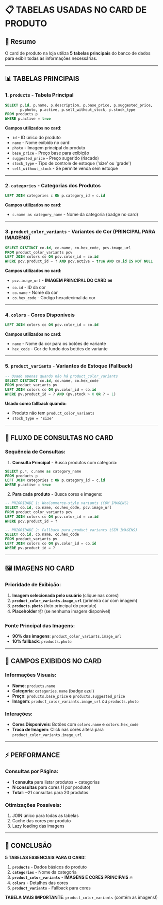 # 📋 TABELAS USADAS NO CARD DE PRODUTO

## 🎯 Resumo
O card de produto na loja utiliza **5 tabelas principais** do banco de dados para exibir todas as informações necessárias.

---

## 📊 TABELAS PRINCIPAIS

### 1. **`products`** - Tabela Principal
```sql
SELECT p.id, p.name, p.description, p.base_price, p.suggested_price, 
       p.photo, p.active, p.sell_without_stock, p.stock_type
FROM products p
WHERE p.active = true
```

**Campos utilizados no card:**
- `id` - ID único do produto
- `name` - Nome exibido no card
- `photo` - Imagem principal do produto
- `base_price` - Preço base para exibição
- `suggested_price` - Preço sugerido (riscado)
- `stock_type` - Tipo de controle de estoque ('size' ou 'grade')
- `sell_without_stock` - Se permite venda sem estoque

---

### 2. **`categories`** - Categorias dos Produtos
```sql
LEFT JOIN categories c ON p.category_id = c.id
```

**Campos utilizados no card:**
- `c.name as category_name` - Nome da categoria (badge no card)

---

### 3. **`product_color_variants`** - Variantes de Cor (PRINCIPAL PARA IMAGENS)
```sql
SELECT DISTINCT co.id, co.name, co.hex_code, pcv.image_url
FROM product_color_variants pcv
LEFT JOIN colors co ON pcv.color_id = co.id
WHERE pcv.product_id = ? AND pcv.active = true AND co.id IS NOT NULL
```

**Campos utilizados no card:**
- `pcv.image_url` - **IMAGEM PRINCIPAL DO CARD** 🖼️
- `co.id` - ID da cor
- `co.name` - Nome da cor
- `co.hex_code` - Código hexadecimal da cor

---

### 4. **`colors`** - Cores Disponíveis
```sql
LEFT JOIN colors co ON pcv.color_id = co.id
```

**Campos utilizados no card:**
- `name` - Nome da cor para os botões de variante
- `hex_code` - Cor de fundo dos botões de variante

---

### 5. **`product_variants`** - Variantes de Estoque (Fallback)
```sql
-- Usado apenas quando não há product_color_variants
SELECT DISTINCT co.id, co.name, co.hex_code
FROM product_variants pv
LEFT JOIN colors co ON pv.color_id = co.id
WHERE pv.product_id = ? AND (pv.stock > 0 OR ? = 1)
```

**Usado como fallback quando:**
- Produto não tem `product_color_variants`
- `stock_type = 'size'`

---

## 🔄 FLUXO DE CONSULTAS NO CARD

### **Sequência de Consultas:**

1. **Consulta Principal** - Busca produtos com categoria:
```sql
SELECT p.*, c.name as category_name
FROM products p
LEFT JOIN categories c ON p.category_id = c.id
WHERE p.active = true
```

2. **Para cada produto** - Busca cores e imagens:
```sql
-- PRIORIDADE 1: WooCommerce-style variants (COM IMAGENS)
SELECT co.id, co.name, co.hex_code, pcv.image_url
FROM product_color_variants pcv
LEFT JOIN colors co ON pcv.color_id = co.id
WHERE pcv.product_id = ?

-- PRIORIDADE 2: Fallback para product_variants (SEM IMAGENS)
SELECT co.id, co.name, co.hex_code
FROM product_variants pv
LEFT JOIN colors co ON pv.color_id = co.id
WHERE pv.product_id = ?
```

---

## 🖼️ IMAGENS NO CARD

### **Prioridade de Exibição:**
1. **Imagem selecionada pelo usuário** (clique nas cores)
2. **`product_color_variants.image_url`** (primeira cor com imagem)
3. **`products.photo`** (foto principal do produto)
4. **Placeholder** 📦 (se nenhuma imagem disponível)

### **Fonte Principal das Imagens:**
- **90% das imagens**: `product_color_variants.image_url`
- **10% fallback**: `products.photo`

---

## 📱 CAMPOS EXIBIDOS NO CARD

### **Informações Visuais:**
- **Nome**: `products.name`
- **Categoria**: `categories.name` (badge azul)
- **Preço**: `products.base_price` e `products.suggested_price`
- **Imagem**: `product_color_variants.image_url` ou `products.photo`

### **Interações:**
- **Cores Disponíveis**: Botões com `colors.name` e `colors.hex_code`
- **Troca de Imagem**: Click nas cores altera para `product_color_variants.image_url`

---

## ⚡ PERFORMANCE

### **Consultas por Página:**
- **1 consulta** para listar produtos + categorias
- **N consultas** para cores (1 por produto)
- **Total**: ~21 consultas para 20 produtos

### **Otimizações Possíveis:**
1. JOIN único para todas as tabelas
2. Cache das cores por produto
3. Lazy loading das imagens

---

## 🎯 CONCLUSÃO

**5 TABELAS ESSENCIAIS PARA O CARD:**
1. **`products`** - Dados básicos do produto
2. **`categories`** - Nome da categoria
3. **`product_color_variants`** - **IMAGENS E CORES PRINCIPAIS** 🔥
4. **`colors`** - Detalhes das cores
5. **`product_variants`** - Fallback para cores

**TABELA MAIS IMPORTANTE**: `product_color_variants` (contém as imagens!)

